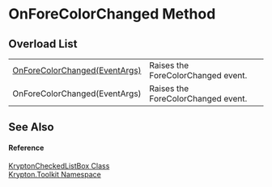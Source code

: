 # OnForeColorChanged Method


## Overload List
<table>
<tr>
<td><a href="9d90fee8-d4e9-5d9d-080a-3b80a55b5c4d.md">OnForeColorChanged(EventArgs)</a></td>
<td>Raises the ForeColorChanged event.</td></tr>
<tr>
<td>OnForeColorChanged(EventArgs)</td>
<td>Raises the ForeColorChanged event.</td></tr>
</table>

## See Also


#### Reference
<a href="168333b8-00c5-8b39-508d-ad55c6d9dd48.md">KryptonCheckedListBox Class</a>  
<a href="79d2eac2-21f4-54ff-7552-b20c33c30600.md">Krypton.Toolkit Namespace</a>  
